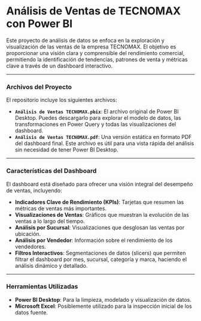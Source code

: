 # Análisis de Ventas de TECNOMAX con Power BI

Este proyecto de análisis de datos se enfoca en la exploración y visualización de las ventas de la empresa TECNOMAX. El objetivo es proporcionar una visión clara y comprensible del rendimiento comercial, permitiendo la identificación de tendencias, patrones de venta y métricas clave a través de un dashboard interactivo.

---

### Archivos del Proyecto

El repositorio incluye los siguientes archivos:

* **`Análisis de Ventas TECNOMAX.pbix`**: El archivo original de Power BI Desktop. Puedes descargarlo para explorar el modelo de datos, las transformaciones en Power Query y todas las visualizaciones del dashboard.
* **`Análisis de Ventas TECNOMAX.pdf`**: Una versión estática en formato PDF del dashboard final. Este archivo es útil para una vista rápida del análisis sin necesidad de tener Power BI Desktop.

---

### Características del Dashboard

El dashboard está diseñado para ofrecer una visión integral del desempeño de ventas, incluyendo:

* **Indicadores Clave de Rendimiento (KPIs)**: Tarjetas que resumen las métricas de ventas más importantes.
* **Visualizaciones de Ventas**: Gráficos que muestran la evolución de las ventas a lo largo del tiempo.
* **Análisis por Sucursal**: Visualizaciones que desglosan las ventas por ubicación.
* **Análisis por Vendedor**: Información sobre el rendimiento de los vendedores.
* **Filtros Interactivos**: Segmentaciones de datos (slicers) que permiten filtrar el dashboard por mes, sucursal, categoría y marca, haciendo el análisis dinámico y detallado.

---

### Herramientas Utilizadas

* **Power BI Desktop**: Para la limpieza, modelado y visualización de datos.
* **Microsoft Excel**: Posiblemente utilizado para la inspección inicial de los datos fuente.



